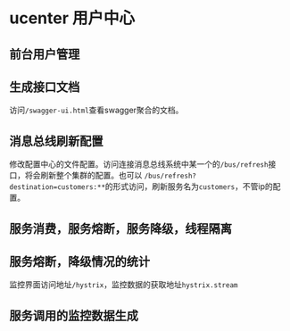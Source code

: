# ucenter 用户中心
## 前台用户管理
## 生成接口文档
访问`/swagger-ui.html`查看swagger聚合的文档。
## 消息总线刷新配置
修改配置中心的文件配置。访问连接消息总线系统中某一个的`/bus/refresh`接口，将会刷新整个集群的配置。也可以
`/bus/refresh?destination=customers:**`的形式访问，刷新服务名为`customers`，不管ip的配置。
## 服务消费，服务熔断，服务降级，线程隔离
## 服务熔断，降级情况的统计
监控界面访问地址`/hystrix`，监控数据的获取地址`hystrix.stream`
## 服务调用的监控数据生成